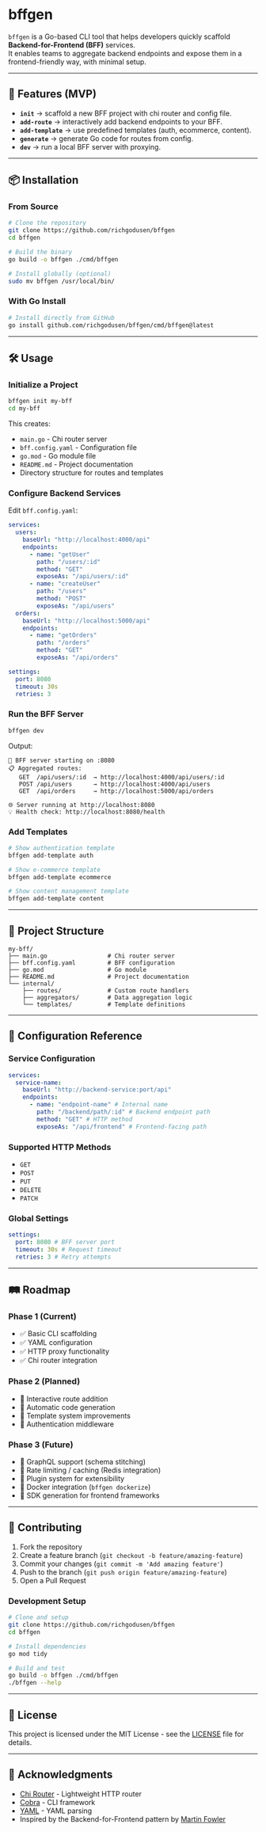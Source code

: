 # bffgen

`bffgen` is a Go-based CLI tool that helps developers quickly scaffold **Backend-for-Frontend (BFF)** services.  
It enables teams to aggregate backend endpoints and expose them in a frontend-friendly way, with minimal setup.

---

## 🚀 Features (MVP)

- **`init`** → scaffold a new BFF project with chi router and config file.
- **`add-route`** → interactively add backend endpoints to your BFF.
- **`add-template`** → use predefined templates (auth, ecommerce, content).
- **`generate`** → generate Go code for routes from config.
- **`dev`** → run a local BFF server with proxying.

---

## 📦 Installation

### From Source

```bash
# Clone the repository
git clone https://github.com/richgodusen/bffgen
cd bffgen

# Build the binary
go build -o bffgen ./cmd/bffgen

# Install globally (optional)
sudo mv bffgen /usr/local/bin/
```

### With Go Install

```bash
# Install directly from GitHub
go install github.com/richgodusen/bffgen/cmd/bffgen@latest
```

---

## 🛠 Usage

### Initialize a Project

```bash
bffgen init my-bff
cd my-bff
```

This creates:

- `main.go` - Chi router server
- `bff.config.yaml` - Configuration file
- `go.mod` - Go module file
- `README.md` - Project documentation
- Directory structure for routes and templates

### Configure Backend Services

Edit `bff.config.yaml`:

```yaml
services:
  users:
    baseUrl: "http://localhost:4000/api"
    endpoints:
      - name: "getUser"
        path: "/users/:id"
        method: "GET"
        exposeAs: "/api/users/:id"
      - name: "createUser"
        path: "/users"
        method: "POST"
        exposeAs: "/api/users"
  orders:
    baseUrl: "http://localhost:5000/api"
    endpoints:
      - name: "getOrders"
        path: "/orders"
        method: "GET"
        exposeAs: "/api/orders"

settings:
  port: 8080
  timeout: 30s
  retries: 3
```

### Run the BFF Server

```bash
bffgen dev
```

Output:

```
🚀 BFF server starting on :8080
📋 Aggregated routes:
   GET  /api/users/:id  → http://localhost:4000/api/users/:id
   POST /api/users      → http://localhost:4000/api/users
   GET  /api/orders     → http://localhost:5000/api/orders

🌐 Server running at http://localhost:8080
💡 Health check: http://localhost:8080/health
```

### Add Templates

```bash
# Show authentication template
bffgen add-template auth

# Show e-commerce template
bffgen add-template ecommerce

# Show content management template
bffgen add-template content
```

---

## 📂 Project Structure

```
my-bff/
├── main.go                 # Chi router server
├── bff.config.yaml         # BFF configuration
├── go.mod                  # Go module
├── README.md               # Project documentation
└── internal/
    ├── routes/             # Custom route handlers
    ├── aggregators/        # Data aggregation logic
    └── templates/          # Template definitions
```

---

## 🔧 Configuration Reference

### Service Configuration

```yaml
services:
  service-name:
    baseUrl: "http://backend-service:port/api"
    endpoints:
      - name: "endpoint-name" # Internal name
        path: "/backend/path/:id" # Backend endpoint path
        method: "GET" # HTTP method
        exposeAs: "/api/frontend" # Frontend-facing path
```

### Supported HTTP Methods

- `GET`
- `POST`
- `PUT`
- `DELETE`
- `PATCH`

### Global Settings

```yaml
settings:
  port: 8080 # BFF server port
  timeout: 30s # Request timeout
  retries: 3 # Retry attempts
```

---

## 🛤 Roadmap

### Phase 1 (Current)

- ✅ Basic CLI scaffolding
- ✅ YAML configuration
- ✅ HTTP proxy functionality
- ✅ Chi router integration

### Phase 2 (Planned)

- 🔄 Interactive route addition
- 🔄 Automatic code generation
- 🔄 Template system improvements
- 🔄 Authentication middleware

### Phase 3 (Future)

- 🔮 GraphQL support (schema stitching)
- 🔮 Rate limiting / caching (Redis integration)
- 🔮 Plugin system for extensibility
- 🔮 Docker integration (`bffgen dockerize`)
- 🔮 SDK generation for frontend frameworks

---

## 🤝 Contributing

1. Fork the repository
2. Create a feature branch (`git checkout -b feature/amazing-feature`)
3. Commit your changes (`git commit -m 'Add amazing feature'`)
4. Push to the branch (`git push origin feature/amazing-feature`)
5. Open a Pull Request

### Development Setup

```bash
# Clone and setup
git clone https://github.com/richgodusen/bffgen
cd bffgen

# Install dependencies
go mod tidy

# Build and test
go build -o bffgen ./cmd/bffgen
./bffgen --help
```

---

## 📄 License

This project is licensed under the MIT License - see the [LICENSE](LICENSE) file for details.

---

## 🙏 Acknowledgments

- [Chi Router](https://github.com/go-chi/chi) - Lightweight HTTP router
- [Cobra](https://github.com/spf13/cobra) - CLI framework
- [YAML](https://github.com/go-yaml/yaml) - YAML parsing
- Inspired by the Backend-for-Frontend pattern by [Martin Fowler](https://martinfowler.com/articles/bff.html)
